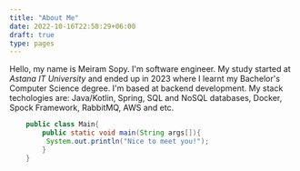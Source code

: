 ```yaml
---
title: "About Me"
date: 2022-10-16T22:58:29+06:00
draft: true
type: pages
---
```



Hello,   my name is Meiram Sopy. I'm software engineer. My study started at *Astana IT University* and ended up in 2023 where I learnt my Bachelor's Computer Science degree.
I'm based at backend development.
My stack techologies are: Java/Kotlin, Spring, SQL and NoSQL databases, Docker, Spock Framework, RabbitMQ, AWS and etc.

```java
    public class Main{  
        public static void main(String args[]){  
         System.out.println("Nice to meet you!");  
        }  
    }  
```